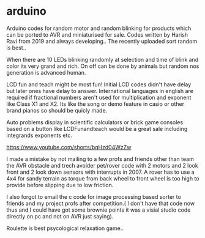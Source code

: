 # arduino
Arduino codes for random motor and random blinking for products which can be ported to AVR and miniaturised for sale. Codes written by Harish Ravi from 2019 and always developing.. The recently uploaded sort random is best..

When there are 10 LEDs blinking randomly at selection and time of blink and color its very grand and rich. On off can be done by animals but random nos generation is advanced human.

LCD fun and teach might be most fun! Initial LCD codes didn't have delay but later ones have delay to answer. International languages in english are required if fractional numbers aren't used for multiplication and exponent like Class X1 and X2. Its like the song or demo feature in casio or other brand pianos so should be quicly made.

Auto problems display in scientific calculators or brick game consoles based on a button like LCDFunandteach would be a great sale including integrands exponents etc.

https://www.youtube.com/shorts/bqHzd04WzZw

I made a mistake by not mailing to a few profs and friends other than team the AVR obstacle and trech avoider pet/rover code with 2 motors and 2 look front and 2 look down sensors with interrupts in 2007. A rover has to use a 4x4 for sandy terrain as torque from back wheel to front wheel is too high to provide before slipping due to low friction.

I also forgot to email the c code for image processing based sorter to friends and my project profs after competition.( I don't have that code now thus and I could have got some brownie points it was a visial studio code directly on pc and not on AVR just saying).

Roulette is best psycological relaxation game..
